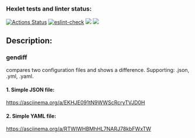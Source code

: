 ### Hexlet tests and linter status:
[![Actions Status](https://github.com/Mr-Gurd/frontend-project-lvl2/workflows/hexlet-check/badge.svg)](https://github.com/Mr-Gurd/frontend-project-lvl2/actions)
[![eslint-check](https://github.com/Mr-Gurd/frontend-project-lvl2/actions/workflows/eslint.yml/badge.svg)](https://github.com/Mr-Gurd/frontend-project-lvl2/actions/workflows/eslint.yml)
<a href="https://codeclimate.com/github/Mr-Gurd/frontend-project-lvl2/maintainability"><img src="https://api.codeclimate.com/v1/badges/3ec30b56ca758faef2c0/maintainability" /></a>
<a href="https://codeclimate.com/github/Mr-Gurd/frontend-project-lvl2/test_coverage"><img src="https://api.codeclimate.com/v1/badges/3ec30b56ca758faef2c0/test_coverage" /></a>

## Description:
### gendiff
compares two configuration files and shows a difference.
Supporting: .json, .yml, .yaml.


#### 1. Simple JSON file:
https://asciinema.org/a/EKHJE091tN9WWScRcryTVJD0H

#### 2. Simple YAML file:
https://asciinema.org/a/RTWIWHBMhHL7NARJ78kbFWxTW
